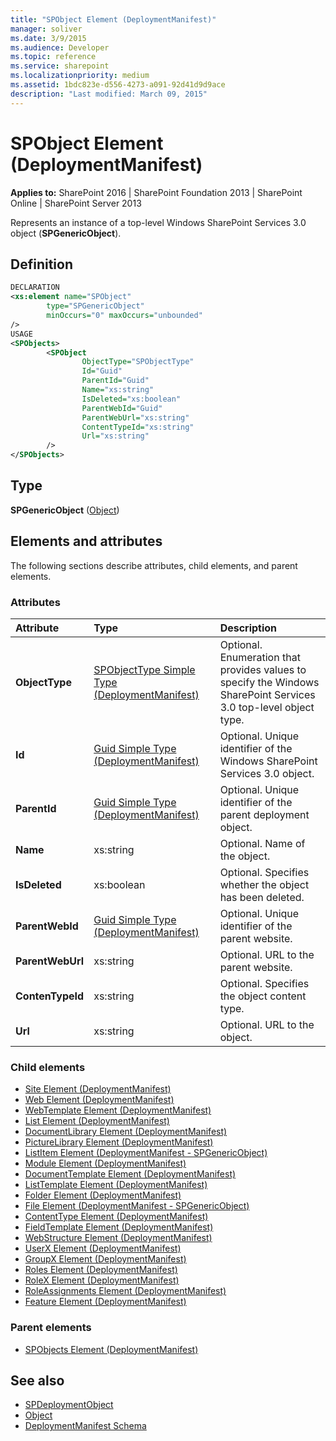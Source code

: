 ```yaml
---
title: "SPObject Element (DeploymentManifest)"
manager: soliver
ms.date: 3/9/2015
ms.audience: Developer
ms.topic: reference
ms.service: sharepoint
ms.localizationpriority: medium
ms.assetid: 1bdc823e-d556-4273-a091-92d41d9d9ace
description: "Last modified: March 09, 2015"
---
```


# SPObject Element (DeploymentManifest)

**Applies to:** SharePoint 2016 | SharePoint Foundation 2013 | SharePoint Online | SharePoint Server 2013 
  
Represents an instance of a top-level Windows SharePoint Services 3.0 object (**SPGenericObject**).

## Definition

```XML
DECLARATION
<xs:element name="SPObject" 
        type="SPGenericObject" 
        minOccurs="0" maxOccurs="unbounded" 
/>
USAGE
<SPObjects>
        <SPObject
                ObjectType="SPObjectType"
                Id="Guid"
                ParentId="Guid"
                Name="xs:string"
                IsDeleted="xs:boolean"
                ParentWebId="Guid"
                ParentWebUrl="xs:string"
                ContentTypeId="xs:string"
                Url="xs:string"
        />
</SPObjects>

```

## Type

**SPGenericObject** ([Object](https://msdn.microsoft.com/library/System.Object.aspx)) 
  
## Elements and attributes

The following sections describe attributes, child elements, and parent elements.

### Attributes

|**Attribute**|**Type**|**Description**|
|:-----|:-----|:-----|
|**ObjectType** <br/> |[SPObjectType Simple Type (DeploymentManifest)](spobjecttype-simple-type-deploymentmanifest.md) <br/> |Optional. Enumeration that provides values to specify the Windows SharePoint Services 3.0 top-level object type.  <br/> |
|**Id** <br/> |[Guid Simple Type (DeploymentManifest)](guid-simple-type-deploymentmanifest.md) <br/> |Optional. Unique identifier of the Windows SharePoint Services 3.0 object.  <br/> |
|**ParentId** <br/> |[Guid Simple Type (DeploymentManifest)](guid-simple-type-deploymentmanifest.md) <br/> |Optional. Unique identifier of the parent deployment object.  <br/> |
|**Name** <br/> |xs:string  <br/> |Optional. Name of the object.  <br/> |
|**IsDeleted** <br/> |xs:boolean  <br/> |Optional. Specifies whether the object has been deleted.  <br/> |
|**ParentWebId** <br/> |[Guid Simple Type (DeploymentManifest)](guid-simple-type-deploymentmanifest.md) <br/> |Optional. Unique identifier of the parent website.  <br/> |
|**ParentWebUrl** <br/> |xs:string  <br/> |Optional. URL to the parent website.  <br/> |
|**ContenTypeId** <br/> |xs:string  <br/> |Optional. Specifies the object content type.  <br/> |
|**Url** <br/> |xs:string  <br/> |Optional. URL to the object.  <br/> |
   
### Child elements

- [Site Element (DeploymentManifest)](site-element-deploymentmanifest.md)
- [Web Element (DeploymentManifest)](web-element-deploymentmanifest.md)
- [WebTemplate Element (DeploymentManifest)](webtemplate-element-deploymentmanifest.md)
- [List Element (DeploymentManifest)](list-element-deploymentmanifest.md)
- [DocumentLibrary Element (DeploymentManifest)](documentlibrary-element-deploymentmanifest.md)
- [PictureLibrary Element (DeploymentManifest)](picturelibrary-element-deploymentmanifest.md)
- [ListItem Element (DeploymentManifest - SPGenericObject)](listitem-element-deploymentmanifestspgenericobject.md)
- [Module Element (DeploymentManifest)](module-element-deploymentmanifest.md)
- [DocumentTemplate Element (DeploymentManifest)](documenttemplate-element-deploymentmanifest.md)
- [ListTemplate Element (DeploymentManifest)](listtemplate-element-deploymentmanifest.md)
- [Folder Element (DeploymentManifest)](folder-element-deploymentmanifest.md)
- [File Element (DeploymentManifest - SPGenericObject)](file-element-deploymentmanifestspgenericobject.md)
- [ContentType Element (DeploymentManifest)](contenttype-element-deploymentmanifest.md)
- [FieldTemplate Element (DeploymentManifest)](fieldtemplate-element-deploymentmanifest.md)
- [WebStructure Element (DeploymentManifest)](webstructure-element-deploymentmanifest.md)
- [UserX Element (DeploymentManifest)](userx-element-deploymentmanifest.md)
- [GroupX Element (DeploymentManifest)](groupx-element-deploymentmanifest.md)
- [Roles Element (DeploymentManifest)](roles-element-deploymentmanifest.md)
- [RoleX Element (DeploymentManifest)](rolex-element-deploymentmanifest.md)
- [RoleAssignments Element (DeploymentManifest)](roleassignments-element-deploymentmanifest.md)
- [Feature Element (DeploymentManifest)](feature-element-deploymentmanifest.md)
   
### Parent elements

- [SPObjects Element (DeploymentManifest)](spobjects-element-deploymentmanifest.md)
   
## See also

- [SPDeploymentObject](https://msdn.microsoft.com/library/Microsoft.SharePoint.Deployment.SPDeploymentObject.aspx)
- [Object](https://msdn.microsoft.com/library/System.Object.aspx)
- [DeploymentManifest Schema](deploymentmanifest-schema.md)

